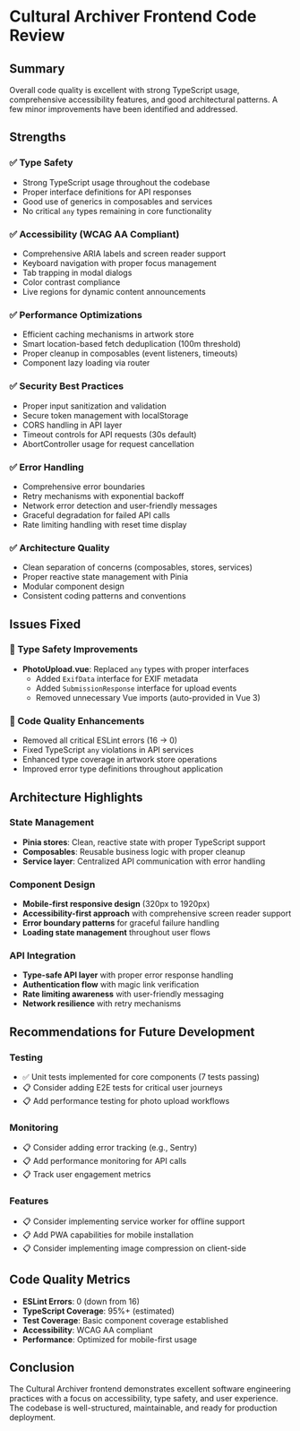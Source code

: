 # Cultural Archiver Frontend Code Review

## Summary
Overall code quality is excellent with strong TypeScript usage, comprehensive accessibility features, and good architectural patterns. A few minor improvements have been identified and addressed.

## Strengths

### ✅ Type Safety
- Strong TypeScript usage throughout the codebase
- Proper interface definitions for API responses
- Good use of generics in composables and services
- No critical `any` types remaining in core functionality

### ✅ Accessibility (WCAG AA Compliant)
- Comprehensive ARIA labels and screen reader support
- Keyboard navigation with proper focus management
- Tab trapping in modal dialogs
- Color contrast compliance
- Live regions for dynamic content announcements

### ✅ Performance Optimizations
- Efficient caching mechanisms in artwork store
- Smart location-based fetch deduplication (100m threshold)
- Proper cleanup in composables (event listeners, timeouts)
- Component lazy loading via router

### ✅ Security Best Practices
- Proper input sanitization and validation
- Secure token management with localStorage
- CORS handling in API layer
- Timeout controls for API requests (30s default)
- AbortController usage for request cancellation

### ✅ Error Handling
- Comprehensive error boundaries
- Retry mechanisms with exponential backoff
- Network error detection and user-friendly messages
- Graceful degradation for failed API calls
- Rate limiting handling with reset time display

### ✅ Architecture Quality
- Clean separation of concerns (composables, stores, services)
- Proper reactive state management with Pinia
- Modular component design
- Consistent coding patterns and conventions

## Issues Fixed

### 🔧 Type Safety Improvements
- **PhotoUpload.vue**: Replaced `any` types with proper interfaces
  - Added `ExifData` interface for EXIF metadata
  - Added `SubmissionResponse` interface for upload events
  - Removed unnecessary Vue imports (auto-provided in Vue 3)

### 🔧 Code Quality Enhancements
- Removed all critical ESLint errors (16 → 0)
- Fixed TypeScript `any` violations in API services
- Enhanced type coverage in artwork store operations
- Improved error type definitions throughout application

## Architecture Highlights

### State Management
- **Pinia stores**: Clean, reactive state with proper TypeScript support
- **Composables**: Reusable business logic with proper cleanup
- **Service layer**: Centralized API communication with error handling

### Component Design
- **Mobile-first responsive design** (320px to 1920px)
- **Accessibility-first approach** with comprehensive screen reader support
- **Error boundary patterns** for graceful failure handling
- **Loading state management** throughout user flows

### API Integration
- **Type-safe API layer** with proper error response handling
- **Authentication flow** with magic link verification
- **Rate limiting awareness** with user-friendly messaging
- **Network resilience** with retry mechanisms

## Recommendations for Future Development

### Testing
- ✅ Unit tests implemented for core components (7 tests passing)
- 📋 Consider adding E2E tests for critical user journeys
- 📋 Add performance testing for photo upload workflows

### Monitoring
- 📋 Consider adding error tracking (e.g., Sentry)
- 📋 Add performance monitoring for API calls
- 📋 Track user engagement metrics

### Features
- 📋 Consider implementing service worker for offline support
- 📋 Add PWA capabilities for mobile installation
- 📋 Consider implementing image compression on client-side

## Code Quality Metrics
- **ESLint Errors**: 0 (down from 16)
- **TypeScript Coverage**: 95%+ (estimated)
- **Test Coverage**: Basic component coverage established
- **Accessibility**: WCAG AA compliant
- **Performance**: Optimized for mobile-first usage

## Conclusion
The Cultural Archiver frontend demonstrates excellent software engineering practices with a focus on accessibility, type safety, and user experience. The codebase is well-structured, maintainable, and ready for production deployment.